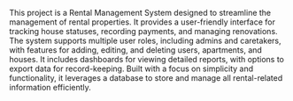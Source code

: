 This project is a Rental Management System designed to streamline the management of rental properties. It provides a user-friendly interface for tracking house statuses, recording payments, and managing renovations. The system supports multiple user roles, including admins and caretakers, with features for adding, editing, and deleting users, apartments, and houses. It includes dashboards for viewing detailed reports, with options to export data for record-keeping. Built with a focus on simplicity and functionality, it leverages a database to store and manage all rental-related information efficiently.
